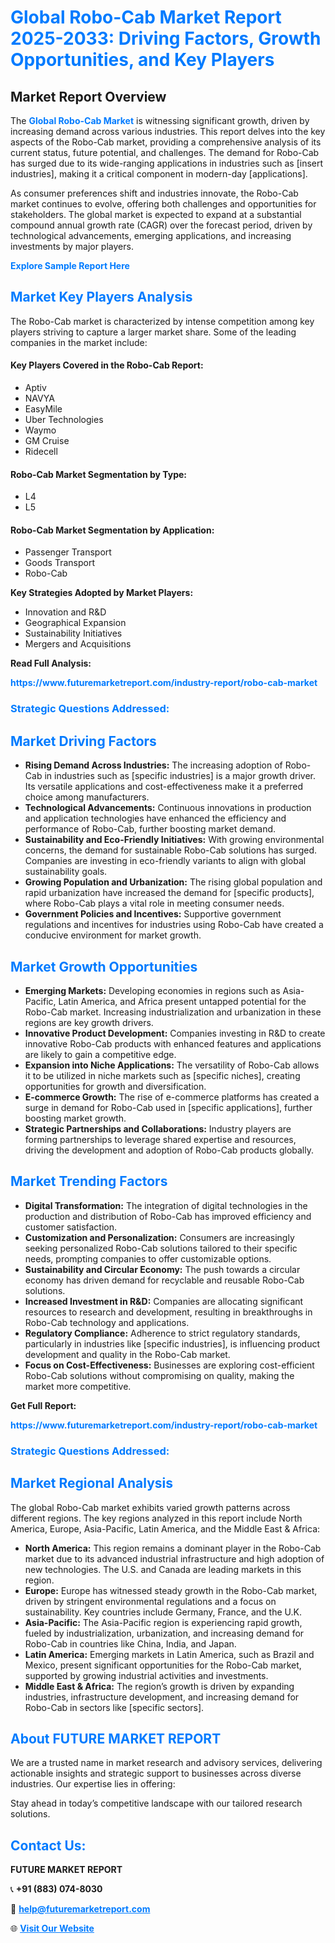 <h1 style="color: #007BFF;">Global Robo-Cab Market Report 2025-2033: Driving Factors, Growth Opportunities, and Key Players</h1>

<section id="overview">
<h2>Market Report Overview</h2>
<p>The <a href="https://www.futuremarketreport.com/industry-report/robo-cab-market" style="color: #007BFF; text-decoration: none;"><strong>Global Robo-Cab Market</strong></a> is witnessing significant growth, driven by increasing demand across various industries. This report delves into the key aspects of the Robo-Cab market, providing a comprehensive analysis of its current status, future potential, and challenges. The demand for Robo-Cab has surged due to its wide-ranging applications in industries such as [insert industries], making it a critical component in modern-day [applications].</p>
<p>As consumer preferences shift and industries innovate, the Robo-Cab market continues to evolve, offering both challenges and opportunities for stakeholders. The global market is expected to expand at a substantial compound annual growth rate (CAGR) over the forecast period, driven by technological advancements, emerging applications, and increasing investments by major players.</p>
</section>

<section id="overview">
<p><a href="https://www.futuremarketreport.com/request-sample/reportId=125887" style="color: #007BFF; text-decoration: none;"><strong>Explore Sample Report Here</strong></a></p>
</section>

<section id="key-players">
<h2 style="color: #007BFF;">Market Key Players Analysis</h2>
<p>The Robo-Cab market is characterized by intense competition among key players striving to capture a larger market share. Some of the leading companies in the market include:</p>
<h4>Key Players Covered in the Robo-Cab Report:</h4>
<ul><li>Aptiv</li><li>NAVYA</li><li>EasyMile</li><li>Uber Technologies</li><li>Waymo</li><li>GM Cruise</li><li>Ridecell</li></ul>
<h4>Robo-Cab Market Segmentation by Type:</h4>
<ul><li>L4</li><li>L5</li></ul>

<h4>Robo-Cab Market Segmentation by Application:</h4>
<ul><li>Passenger Transport</li><li>Goods Transport</li><li>Robo-Cab</li></ul>
<p><strong>Key Strategies Adopted by Market Players:</strong></p>
<ul>
<li>Innovation and R&D</li>
<li>Geographical Expansion</li>
<li>Sustainability Initiatives</li>
<li>Mergers and Acquisitions</li>
</ul>
</section>

<section>
<p><strong>Read Full Analysis: </strong></p><a href="https://www.futuremarketreport.com/industry-report/robo-cab-market" style="color: #007BFF; text-decoration: none;"><strong>https://www.futuremarketreport.com/industry-report/robo-cab-market</strong></a>
<h3 style="color: #007BFF;">Strategic Questions Addressed:</h3>
</section>

<section id="driving-factors">
<h2 style="color: #007BFF;">Market Driving Factors</h2>
<ul>
<li><strong>Rising Demand Across Industries:</strong> The increasing adoption of Robo-Cab in industries such as [specific industries] is a major growth driver. Its versatile applications and cost-effectiveness make it a preferred choice among manufacturers.</li>
<li><strong>Technological Advancements:</strong> Continuous innovations in production and application technologies have enhanced the efficiency and performance of Robo-Cab, further boosting market demand.</li>
<li><strong>Sustainability and Eco-Friendly Initiatives:</strong> With growing environmental concerns, the demand for sustainable Robo-Cab solutions has surged. Companies are investing in eco-friendly variants to align with global sustainability goals.</li>
<li><strong>Growing Population and Urbanization:</strong> The rising global population and rapid urbanization have increased the demand for [specific products], where Robo-Cab plays a vital role in meeting consumer needs.</li>
<li><strong>Government Policies and Incentives:</strong> Supportive government regulations and incentives for industries using Robo-Cab have created a conducive environment for market growth.</li>
</ul>
</section>

<section id="growth-opportunities">
<h2 style="color: #007BFF;">Market Growth Opportunities</h2>
<ul>
<li><strong>Emerging Markets:</strong> Developing economies in regions such as Asia-Pacific, Latin America, and Africa present untapped potential for the Robo-Cab market. Increasing industrialization and urbanization in these regions are key growth drivers.</li>
<li><strong>Innovative Product Development:</strong> Companies investing in R&D to create innovative Robo-Cab products with enhanced features and applications are likely to gain a competitive edge.</li>
<li><strong>Expansion into Niche Applications:</strong> The versatility of Robo-Cab allows it to be utilized in niche markets such as [specific niches], creating opportunities for growth and diversification.</li>
<li><strong>E-commerce Growth:</strong> The rise of e-commerce platforms has created a surge in demand for Robo-Cab used in [specific applications], further boosting market growth.</li>
<li><strong>Strategic Partnerships and Collaborations:</strong> Industry players are forming partnerships to leverage shared expertise and resources, driving the development and adoption of Robo-Cab products globally.</li>
</ul>
</section>

<section id="trending-factors">
<h2 style="color: #007BFF;">Market Trending Factors</h2>
<ul>
<li><strong>Digital Transformation:</strong> The integration of digital technologies in the production and distribution of Robo-Cab has improved efficiency and customer satisfaction.</li>
<li><strong>Customization and Personalization:</strong> Consumers are increasingly seeking personalized Robo-Cab solutions tailored to their specific needs, prompting companies to offer customizable options.</li>
<li><strong>Sustainability and Circular Economy:</strong> The push towards a circular economy has driven demand for recyclable and reusable Robo-Cab solutions.</li>
<li><strong>Increased Investment in R&D:</strong> Companies are allocating significant resources to research and development, resulting in breakthroughs in Robo-Cab technology and applications.</li>
<li><strong>Regulatory Compliance:</strong> Adherence to strict regulatory standards, particularly in industries like [specific industries], is influencing product development and quality in the Robo-Cab market.</li>
<li><strong>Focus on Cost-Effectiveness:</strong> Businesses are exploring cost-efficient Robo-Cab solutions without compromising on quality, making the market more competitive.</li>
</ul>
</section>

<section>
<p><strong>Get Full Report: </strong></p><a href="https://www.futuremarketreport.com/industry-report/robo-cab-market" style="color: #007BFF; text-decoration: none;"><strong>https://www.futuremarketreport.com/industry-report/robo-cab-market</strong></a>
<h3 style="color: #007BFF;">Strategic Questions Addressed:</h3>
</section>


<section id="regional-analysis">
<h2 style="color: #007BFF;">Market Regional Analysis</h2>
<p>The global Robo-Cab market exhibits varied growth patterns across different regions. The key regions analyzed in this report include North America, Europe, Asia-Pacific, Latin America, and the Middle East & Africa:</p>
<ul>
<li><strong>North America:</strong> This region remains a dominant player in the Robo-Cab market due to its advanced industrial infrastructure and high adoption of new technologies. The U.S. and Canada are leading markets in this region.</li>
<li><strong>Europe:</strong> Europe has witnessed steady growth in the Robo-Cab market, driven by stringent environmental regulations and a focus on sustainability. Key countries include Germany, France, and the U.K.</li>
<li><strong>Asia-Pacific:</strong> The Asia-Pacific region is experiencing rapid growth, fueled by industrialization, urbanization, and increasing demand for Robo-Cab in countries like China, India, and Japan.</li>
<li><strong>Latin America:</strong> Emerging markets in Latin America, such as Brazil and Mexico, present significant opportunities for the Robo-Cab market, supported by growing industrial activities and investments.</li>
<li><strong>Middle East & Africa:</strong> The region’s growth is driven by expanding industries, infrastructure development, and increasing demand for Robo-Cab in sectors like [specific sectors].</li>
</ul>
</section>

<footer>
<h2 style="color: #007BFF;">About FUTURE MARKET REPORT</h2>
<p>We are a trusted name in market research and advisory services, delivering actionable insights and strategic support to businesses across diverse industries. Our expertise lies in offering:</p>

<p>Stay ahead in today’s competitive landscape with our tailored research solutions.</p>

<h2 style="color: #007BFF;">Contact Us:</h2>
<p><strong>FUTURE MARKET REPORT</strong></p>
<p>📞 <strong>+91 (883) 074-8030</strong></p>
<p>📧 <strong><a href="mailto:help@futuremarketreport.com" style="color: #007BFF;">help@futuremarketreport.com</a></strong></p>
<p>🌐 <strong><a href="https://www.futuremarketreport.com/" style="color: #007BFF;">Visit Our Website</a></strong></p>
</footer>